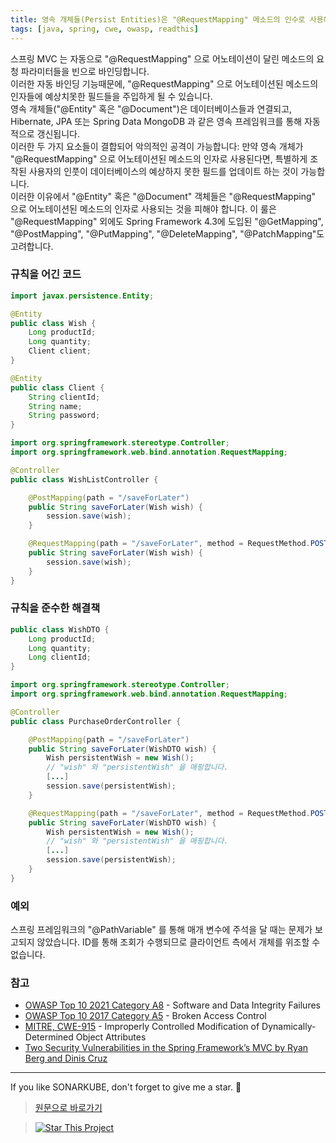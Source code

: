 ```yaml
---
title: 영속 개체들(Persist Entities)은 "@RequestMapping" 메소드의 인수로 사용해서는 안됩니다.
tags: [java, spring, cwe, owasp, readthis]
---
```


스프링 MVC 는 자동으로 "@RequestMapping" 으로 어노테이션이 달린 메소드의 요청 파라미터들을 빈으로 바인딩합니다.  
이러한 자동 바인딩 기능때문에, "@RequestMapping" 으로 어노테이션된 메소드의 인자들에 예상치못한 필드들을 주입하게 될 수 있습니다.  
영속 개체들("@Entity" 혹은 "@Document")은 데이터베이스들과 연결되고, Hibernate, JPA 또는 Spring Data MongoDB 과 같은 영속 프레임워크를 통해 자동적으로 갱신됩니다.  
이러한 두 가지 요소들이 결합되어 악의적인 공격이 가능합니다: 만약 영속 개체가 "@RequestMapping" 으로 어노테이션된 메소드의 인자로 사용된다면, 특별하게 조작된 사용자의 인풋이 데이터베이스의 예상하지 못한 필드를 업데이트 하는 것이 가능합니다.  
이러한 이유에서 "@Entity" 혹은 "@Document" 객체들은 "@RequestMapping" 으로 어노테이션된 메소드의 인자로 사용되는 것을 피해야 합니다.
이 룰은 "@RequestMapping" 외에도 Spring Framework 4.3에 도입된 "@GetMapping", "@PostMapping", "@PutMapping", "@DeleteMapping", "@PatchMapping"도 고려합니다.

### 규칙을 어긴 코드

```java
import javax.persistence.Entity;

@Entity
public class Wish {
    Long productId;
    Long quantity;
    Client client;
}

@Entity
public class Client {
    String clientId;
    String name;
    String password;
}

import org.springframework.stereotype.Controller;
import org.springframework.web.bind.annotation.RequestMapping;

@Controller
public class WishListController {

    @PostMapping(path = "/saveForLater")
    public String saveForLater(Wish wish) {
        session.save(wish);
    }

    @RequestMapping(path = "/saveForLater", method = RequestMethod.POST)
    public String saveForLater(Wish wish) {
        session.save(wish);
    }
}
```

### 규칙을 준수한 해결책

```java
public class WishDTO {
    Long productId;
    Long quantity;
    Long clientId;
}

import org.springframework.stereotype.Controller;
import org.springframework.web.bind.annotation.RequestMapping;

@Controller
public class PurchaseOrderController {

    @PostMapping(path = "/saveForLater")
    public String saveForLater(WishDTO wish) {
        Wish persistentWish = new Wish();
        // "wish" 와 "persistentWish" 을 매핑합니다.
        [...]
        session.save(persistentWish);
    }

    @RequestMapping(path = "/saveForLater", method = RequestMethod.POST)
    public String saveForLater(WishDTO wish) {
        Wish persistentWish = new Wish();
        // "wish" 와 "persistentWish" 을 매핑합니다.
        [...]
        session.save(persistentWish);
    }
}
```

### 예외

스프링 프레임워크의 "@PathVariable" 를 통해 매개 변수에 주석을 달 때는 문제가 보고되지 않았습니다.
ID를 통해 조회가 수행되므로 클라이언트 측에서 개체를 위조할 수 없습니다.

### 참고

- [OWASP Top 10 2021 Category A8](https://owasp.org/Top10/A08_2021-Software_and_Data_Integrity_Failures/) - Software and Data Integrity Failures
- [OWASP Top 10 2017 Category A5](https://owasp.org/www-project-top-ten/2017/A5_2017-Broken_Access_Control) - Broken Access Control
- [MITRE, CWE-915](https://cwe.mitre.org/data/definitions/915) - Improperly Controlled Modification of Dynamically-Determined Object Attributes
- [Two Security Vulnerabilities in the Spring Framework’s MVC by Ryan Berg and Dinis Cruz](https://o2platform.files.wordpress.com/2011/07/ounce_springframework_vulnerabilities.pdf)

---

If you like SONARKUBE, don't forget to give me a star. :star2:

> [원문으로 바로가기](https://rules.sonarsource.com/java/tag/spring/RSPEC-4684)

> [![Star This Project](https://img.shields.io/github/stars/kantabile/sonarkube.svg?label=Stars&style=social)](https://github.com/kantabile/sonarkube)
